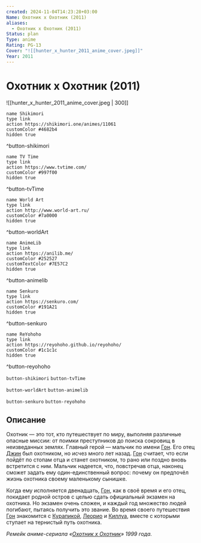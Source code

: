 ```yaml
---
created: 2024-11-04T14:23:28+03:00
Name: Охотник х Охотник (2011)
aliases:
  - Охотник х Охотник (2011)
Status: plan
Type: anime
Rating: PG-13
Cover: "![[hunter_x_hunter_2011_anime_cover.jpeg]]"
Year: 2011
---
```


# Охотник х Охотник (2011)

![[hunter_x_hunter_2011_anime_cover.jpeg | 300]]

```button
name Shikimori
type link
action https://shikimori.one/animes/11061
customColor #4682b4
hidden true
```
^button-shikimori

```button
name TV Time
type link
action https://www.tvtime.com/
customColor #997f00
hidden true
```
^button-tvTime

```button
name World Art
type link
action http://www.world-art.ru/
customColor #7a0000
hidden true
```
^button-worldArt

```button
name AnimeLib
type link
action https://anilib.me/
customColor #252527
customTextColor #7E57C2
hidden true
```
^button-animelib

```button
name Senkuro
type link
action https://senkuro.com/
customColor #191A21
hidden true
```
^button-senkuro

```button
name ReYohoho
type link
action https://reyohoho.github.io/reyohoho/
customColor #1c1c1c
hidden true
```
^button-reyohoho

`button-shikimori` `button-tvTime`

`button-worldArt` `button-animelib`

`button-senkuro` `button-reyohoho`

## Описание

Охотник — это тот, кто путешествует по миру, выполняя различные опасные миссии: от поимки преступников до поиска сокровищ в неизведанных землях. Главный герой — мальчик по имени [Гон](https://shikimori.one/characters/30-gon-freecss). Его отец [Джин](https://shikimori.one/characters/26-ging-freecss) был охотником, но исчез много лет назад. [Гон](https://shikimori.one/characters/30-gon-freecss) считает, что если пойдёт по стопам отца и станет охотником, то рано или поздно вновь встретится с ним. Мальчик надеется, что, повстречав отца, наконец сможет задать ему один-единственный вопрос: почему он предпочёл жизнь охотника своему маленькому сынишке.

Когда ему исполняется двенадцать, [Гон](https://shikimori.one/characters/30-gon-freecss), как в своё время и его отец, покидает родной остров с целью сдать официальный экзамен на охотника. Но экзамен очень сложен, и каждый год множество людей погибают, пытаясь получить это звание. Во время своего путешествия [Гон](https://shikimori.one/characters/30-gon-freecss) знакомится с [Курапикой](https://shikimori.one/characters/28-kurapika), [Леорио](https://shikimori.one/characters/29-leorio-paladiknight) и [Киллуа](https://shikimori.one/characters/27-killua-zoldyck), вместе с которыми ступает на тернистый путь охотника.

_Ремейк аниме-сериала «[Охотник х Охотник](https://shikimori.one/animes/z136-hunter-x-hunter)» 1999 года._
